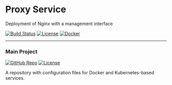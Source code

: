 # Proxy Service
Deployment of Nginx with a management interface

[![Build Status](https://jenkins.ravcube.com/buildStatus/icon?job=PR%20Public/PR%20Proxy%20Service&style=plastic)](https://jenkins.ravcube.com/job/PR%20Public/job/PR%20Proxy%20Service/lastBuild/pipeline-overview/)
[![License](https://img.shields.io/github/license/KNOSERO/proxy_service?style=plastic)](LICENSE)
[![Docker](https://img.shields.io/badge/Docker-Image-blue?logo=docker&style=plastic)](https://hub.docker.com/r/jc21/nginx-proxy-manager)

-----

### Main Project
[![GitHub Repo](https://img.shields.io/badge/GitHub-Repo-blue?logo=github&style=plastic)](https://github.com/KNOSERO/docker_services)
[![License](https://img.shields.io/github/license/KNOSERO/docker_services?style=plastic)](https://github.com/KNOSERO/docker_services/blob/master/LICENSE)

A repository with configuration files for Docker and Kubernetes-based services.